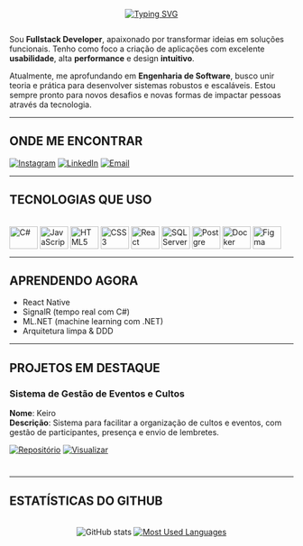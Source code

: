 <div align="center">
  
  [![Typing SVG](https://readme-typing-svg.demolab.com?font=Fira+Code&pause=1000&color=FFFFFF&width=435&lines=Olá,+eu+Domingos+Nascimento)](https://git.io/typing-svg)

</div>

<img align="center" alt="" src="./src/header-gif.gif">

<p>
  
Sou **Fullstack Developer**, apaixonado por transformar ideias em soluções funcionais. Tenho como foco a criação de aplicações com excelente **usabilidade**, alta **performance** e design **intuitivo**.

Atualmente, me aprofundando em **Engenharia de Software**, busco unir teoria e prática para desenvolver sistemas robustos e escaláveis. Estou sempre pronto para novos desafios e novas formas de impactar pessoas através da tecnologia.

</p>

---

<h2>ONDE ME ENCONTRAR</h2>

[![Instagram](https://img.shields.io/badge/Instagram-E4405F?style=for-the-badge&logo=instagram&logoColor=white)](https://www.instagram.com/adyllsxn/)
[![LinkedIn](https://img.shields.io/badge/LinkedIn-0077B5?style=for-the-badge&logo=linkedin&logoColor=white)](https://www.linkedin.com/in/adyllsxn-08a0b5354/)
[![Email](https://img.shields.io/badge/Email-domingosadyllsxn@email.com-informational?style=for-the-badge&logo=gmail)](mailto:domingosadyllsxn@email.com)


---

<h2>TECNOLOGIAS QUE USO</h2> 

<div style="display: inline_block"><br>
  <img align="center" alt="C#" height="40" width="50" src="https://cdn.jsdelivr.net/gh/devicons/devicon@latest/icons/csharp/csharp-original.svg" />
  <img align="center" alt="JavaScript" height="40" width="50" src="https://cdn.jsdelivr.net/gh/devicons/devicon@latest/icons/javascript/javascript-plain.svg" />
  <img align="center" alt="HTML5" height="40" width="50" src="https://cdn.jsdelivr.net/gh/devicons/devicon@latest/icons/html5/html5-original.svg" />
  <img align="center" alt="CSS3" height="40" width="50" src="https://cdn.jsdelivr.net/gh/devicons/devicon@latest/icons/css3/css3-original.svg" />                  
  <img align="center" alt="React" height="40" width="50" src="https://cdn.jsdelivr.net/gh/devicons/devicon@latest/icons/react/react-original.svg" />
  <img align="center" alt="SQL Server" height="40" width="50" src="https://cdn.jsdelivr.net/gh/devicons/devicon@latest/icons/microsoftsqlserver/microsoftsqlserver-original-wordmark.svg" />
  <img align="center" alt="Postgre" height="40" width="50" src="https://cdn.jsdelivr.net/gh/devicons/devicon@latest/icons/postgresql/postgresql-original.svg" />      
  <img align="center" alt="Docker" height="40" width="50" src="https://cdn.jsdelivr.net/gh/devicons/devicon@latest/icons/docker/docker-original.svg" />         
  <img align="center" alt="Figma" height="40" width="50" src="https://cdn.jsdelivr.net/gh/devicons/devicon@latest/icons/figma/figma-original.svg" />       
</div>

---

<h2>APRENDENDO AGORA</h2>

- React Native
- SignalR (tempo real com C#)
- ML.NET (machine learning com .NET)
- Arquitetura limpa & DDD


---

<h2>PROJETOS EM DESTAQUE</h2> 

<h3>Sistema de Gestão de Eventos e Cultos</h3>

**Nome**: Keiro  
**Descrição**: Sistema para facilitar a organização de cultos e eventos, com gestão de participantes, presença e envio de lembretes. 

[![Repositório](https://img.shields.io/badge/Repositório-181717?style=for-the-badge&logo=github&logoColor=white)](https://github.com/Adyllsxn/student) [![Visualizar](https://img.shields.io/badge/Visualizar-0e75b6?style=for-the-badge&logo=google-chrome&logoColor=white)](https://github.com/Adyllsxn/student)

#

---

<h2>ESTATÍSTICAS DO GITHUB</h2>
<div style="text-align: center;" align="center">
  <br>
  <img src="https://github-readme-stats-git-masterrstaa-rickstaa.vercel.app/api?username=Adyllsxn&hide_title=true&show_icons=true&include_all_commits=false&count_private=true&line_height=25&hide=issues&bg_color=000&title_color=FF00F6&text_color=FFF&border_radius=10&border_color=FFF&icon_color=FF00F6&theme=jolly" alt="GitHub stats">

  <a href="https://github.com/Adyllsxn/github-readme-stats">
    <img src="https://github-readme-stats-git-masterrstaa-rickstaa.vercel.app/api/top-langs/?username=Adyllsxn&line_height=10&card_width=290&layout=compact&hide_title=false&count_private=true&langs_count=4&show_icons=true&title_color=FF00F6&hide=html,scss,less&bg_color=000&text_color=8B8B8B&border_radius=10&border_color=FFF&count_private=true" alt="Most Used Languages">
  </a>
</div>

